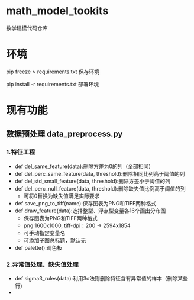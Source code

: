 # math_model_tookits
数学建模代码仓库

# 环境
pip freeze > requirements.txt 保存环境

pip install -r requirements.txt 部署环境
# 现有功能
## 数据预处理 data_preprocess.py
### 1.特征工程 
- def del_same_feature(data):删除方差为0的列（全部相同）
- def del_perc_same_feature(data, threshold):删除相同比列高于阈值的列
- def del_std_small_feature(data, threshold):删除方差小于阈值的列
- def del_perc_null_feature(data, threshold):删除缺失值比例高于阈值的列
  - 可将0替换为缺失值满足实际要求
- def save_png_to_tiff(name):保存图表为PNG和TIFF两种格式
- def draw_feature(data):选择整型、浮点型变量各16个画出分布图<br>
  - 保存图表为PNG和TIFF两种格式<br>
  - png 1600x1000, tiff-dpi：200 → 2594x1854<br>
  - 可手动指定变量名
  - 可添加子图总标题，默认无
- def palette():调色板
### 2.异常值处理、缺失值处理
- def sigma3_rules(data):利用3σ法则删除特征含有异常值的样本（删除某些行）
- 